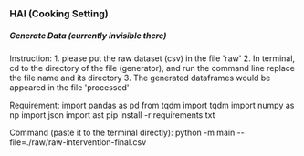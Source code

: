 ### HAI (Cooking Setting)  

##### Generate Data (currently invisible there)
 
Instruction:
	1. please put the raw dataset (csv) in the file 'raw'
	2. In terminal, cd to the directory of the file (generator), and run the command line
	replace the file name and its directory
	3. The generated dataframes would be appeared in the file 'processed'

Requirement:
	import pandas as pd
	from tqdm import tqdm
	import numpy as np
	import json 
	import ast
pip install -r requirements.txt
 
Command (paste it to the terminal directly): 
	python -m main --file=./raw/raw-intervention-final.csv  
 
